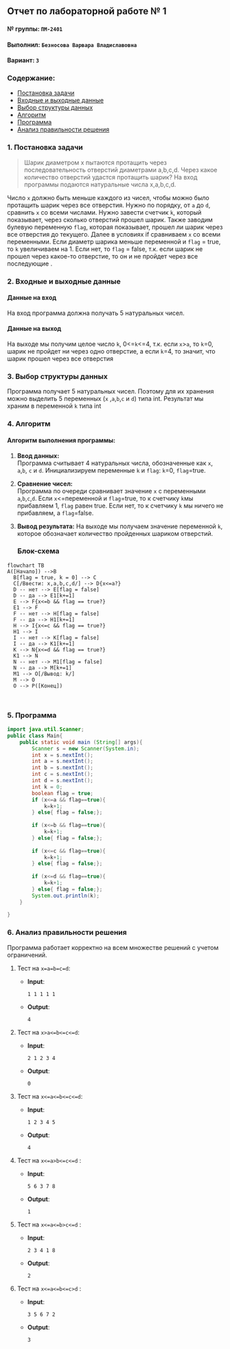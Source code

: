 ## Отчет по лабораторной работе № 1

#### № группы: `ПМ-2401`

#### Выполнил: `Безносова Варвара Владиславовна`

#### Вариант: `3`

### Cодержание:

- [Постановка задачи](#1-постановка-задачи)
- [Входные и выходные данные](#2-входные-и-выходные-данные)
- [Выбор структуры данных](#3-выбор-структуры-данных)
- [Алгоритм](#4-алгоритм)
- [Программа](#5-программа)
- [Анализ правильности решения](#6-анализ-правильности-решения)

### 1. Постановка задачи
>Шарик диаметром x пытаются протащить через последовательность отверстий диаметрами a,b,c,d. Через какое количество отверстий удастся протащить шарик? На вход программы подаются натуральные числа x,a,b,c,d.

Число `х` должно быть меньше каждого из чисел, чтобы можно было протащить шарик через все отверстия. Нужно по порядку, от `a` до `d`, сравнить `x` со всеми числами.
Нужно завести счетчик `k`, который показывает, через сколько отверстий прошел шарик.  Также заводим булевую переменную `flag`, которая показывает, прошел ли шарик через все отверстия до текущего. Далее в условиях if сравниваем `x` со всеми переменными. Если диаметр шарика меньше переменной и `flag` = true, то `k` увеличиваем на 1. Если нет, то `flag` = false, т.к. если шарик не прошел через какое-то отверстие, то он и не пройдет через все последующие .

### 2. Входные и выходные данные

#### Данные на вход

На вход программа должна получать 5 натуральных чисел.


#### Данные на выход

На выходе мы получим целое число `k`, 0<=`k`<=4, т.к. если `x`>`a`, то `k`=0, шарик не пройдет ни через одно отверстие, а если `k`=4, то значит, что шарик прошел через все отверстия

### 3. Выбор структуры данных

Программа получает 5 натуральных чисел. Поэтому для их хранения
можно выделить 5 переменных (`x` ,`a`,`b`,`c` и `d`) типа int.
Результат мы храним в переменной `k` типа int
### 4. Алгоритм

#### Алгоритм выполнения программы:

1. **Ввод данных:**  
   Программа считывает 4 натуральных числа, обозначенные как `x`, `a`,`b`, `c` и  `d`. Инициализируем переменные `k` и  `flag`: `k`=0, `flag`=true.

2. **Сравнение чисел:**  
   Программа по очереди сравнивает значение `x` с переменными `a`,`b`,`c`,`d`. Если `x`<=переменной и `flag`=true, то к счетчику `k`мы прибавляем 1, `flag` равен true. Если нет, то к счетчику `k` мы ничего не прибавляем, а `flag`=false.   

3. **Вывод результата:**
На выходе мы получаем значение переменной `k`, которое обозначает количество пройденных шариком отверстий.
  
   ### Блок-схема

```mermaid
flowchart TB
A([Начало]) -->B
  B[flag = true, k = 0] --> C
  C[/Ввести: x,a,b,c,d/] --> D{x<=a?}
  D -- нет --> E[flag = false]
  D -- да --> E1[k+=1]
  E --> F{x<=b && flag == true?}
  E1 --> F
  F -- нет --> H[flag = false]
  F -- да --> H1[k+=1]
  H --> I{x<=c && flag == true?}
  H1 --> I
  I -- нет --> K[flag = false]
  I -- да --> K1[k+=1]
  K --> N{x<=d && flag == true?}
  K1 --> N
  N -- нет --> M1[flag = false]
  N -- да --> M[k+=1]
  M1 --> O[/Вывод: k/]
  M --> O
  O --> P([Конец])
  
  
```
### 5. Программа
```java
import java.util.Scanner;
public class Main{
    public static void main (String[] args){
        Scanner s = new Scanner(System.in);
        int x = s.nextInt();
        int a = s.nextInt();
        int b = s.nextInt();
        int c = s.nextInt();
        int d = s.nextInt();
        int k = 0;
        boolean flag = true;
        if (x<=a && flag==true){
            k=k+1;
        } else{ flag = false;};
        
        if (x<=b && flag==true){
            k=k+1;
        } else{ flag = false;};
        
        if (x<=c && flag==true){
            k=k+1;
        } else{ flag = false;};
        
        if (x<=d && flag==true){
            k=k+1;
        } else{ flag = false;};
        System.out.println(k);
    }
    
}
```
### 6. Анализ правильности решения

Программа работает корректно на всем множестве решений с учетом ограничений.

1. Тест на `x=a=b=c=d`:

    - **Input**:
        ```
        1 1 1 1 1
        ```

    - **Output**:
        ```
        4
        ```

2. Тест на `x>a<=b<=c<=d`:

    - **Input**:
        ```
        2 1 2 3 4
        ```

    - **Output**:
        ```
        0
        ```

3. Тест на `x<=a<=b<=c<=d`:

    - **Input**:
        ```
        1 2 3 4 5
        ```

    - **Output**:
        ```
        4
        ```

4. Тест на `x<=a>b<=c<=d` :

    - **Input**:
        ```
        5 6 3 7 8
        ```

    - **Output**:
        ```
        1
        ```

5. Тест на `x<=a<=b>c<=d` :

    - **Input**:
        ```
        2 3 4 1 8
        ```

    - **Output**:
        ```
        2
        ```
        
 6. Тест на `x<=a<=b<=c>d` :

    - **Input**:
        ```
        3 5 6 7 2
        ```

    - **Output**:
        ```
        3
        ```